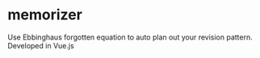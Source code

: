 # memorizer
Use Ebbinghaus forgotten equation to auto plan out your revision pattern. Developed in Vue.js

